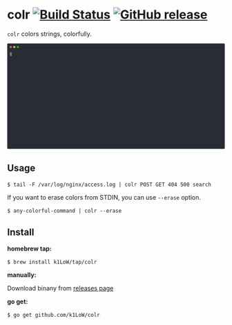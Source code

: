# colr [![Build Status](https://github.com/k1LoW/colr/workflows/build/badge.svg)](https://github.com/k1LoW/colr/actions) [![GitHub release](https://img.shields.io/github/release/k1LoW/colr.svg)](https://github.com/k1LoW/colr/releases)

`colr` colors strings, colorfully.

![screencast](doc/screencast.svg)

## Usage

``` console
$ tail -F /var/log/nginx/access.log | colr POST GET 404 500 search
```

If you want to erase colors from STDIN, you can use `--erase` option.

``` console
$ any-colorful-command | colr --erase
```

## Install

**homebrew tap:**

```console
$ brew install k1LoW/tap/colr
```

**manually:**

Download binany from [releases page](https://github.com/k1LoW/colr/releases)

**go get:**

```console
$ go get github.com/k1LoW/colr
```
